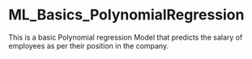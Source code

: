 # ML_Basics_PolynomialRegression
This is a basic Polynomial regression Model that predicts the salary of employees as per their position in the company.
